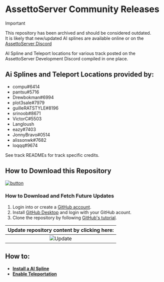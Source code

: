 # AssettoServer Community Releases

> [!IMPORTANT]
> This repository has been archived and should be considered outdated.  
> It is likely that new/updated AI splines are available online or on the [AssettoServer Discord](https://discord.gg/uXEXRcSkyz)

AI Spline and Teleport locations for various track posted on the AssettoServer Development Discord compiled in one place.

## Ai Splines and Teleport Locations provided by:
- compu#6414
- pantsu#5716
- Drewbokman#6994
- plot3sale#7979
- guilleRATSTYLE#8196
- srinoob#8671
- VictorC#5503
- Langloush
- eazy#7403
- JonnyBravo#0514
- alissonwk#7682
- loqqq#9674

See track READMEs for track specific credits.

## How to Download this Repository
[![button](https://img.shields.io/github/repo-size/c1xtz/AssettoServer-CommunityReleases?color=black&labelColor=white&label=Download&logo=data%3Aimage%2Fsvg%2Bxml%3Bbase64%2CPHN2ZyB4bWxucz0iaHR0cDovL3d3dy53My5vcmcvMjAwMC9zdmciIHZpZXdCb3g9IjAgMCAyNCAyNCIgd2lkdGg9IjI0IiBoZWlnaHQ9IjI0Ij48cGF0aCBkPSJNNC45NyAxMS4wM2EuNzUuNzUgMCAxMTEuMDYtMS4wNkwxMSAxNC45NFYyLjc1YS43NS43NSAwIDAxMS41IDB2MTIuMTlsNC45Ny00Ljk3YS43NS43NSAwIDExMS4wNiAxLjA2bC02LjI1IDYuMjVhLjc1Ljc1IDAgMDEtMS4wNiAwbC02LjI1LTYuMjV6bS0uMjIgOS40N2EuNzUuNzUgMCAwMDAgMS41aDE0LjVhLjc1Ljc1IDAgMDAwLTEuNUg0Ljc1eiI%2BPC9wYXRoPjwvc3ZnPg%3D%3D&style=for-the-badge)](https://github.com/C1XTZ/AssettoServer-CommunityReleases/archive/refs/heads/master.zip "Download ZIP")

### How to Download and Fetch Future Updates
1. Login into or create a [GitHub account](https://github.com/login).
2. Install [GitHub Desktop](https://desktop.github.com/) and login with your GitHub acount.
3. Clone the repository by following [GitHub's tutorial](https://docs.github.com/en/desktop/contributing-and-collaborating-using-github-desktop/adding-and-cloning-repositories/cloning-a-repository-from-github-to-github-desktop "GitHub Tutorial").

| Update repository content by clicking here: |
|:---:|
| ![Update](https://user-images.githubusercontent.com/90503800/138611389-dfbdcadc-48e2-4d20-8e1b-2b72b511f338.png) |

## How to:
- **[Install a AI Spline](https://assettoserver.org/docs/intro#ai-traffic)**
- **[Enable Teleportation](https://assettoserver.org/docs/faq#how-do-i-enable-teleportation)**
